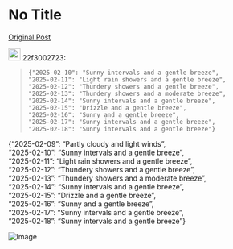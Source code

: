 # No Title

[Original Post](https://discourse.onlinedegree.iitm.ac.in/t/165959/359)

<aside class="quote group-ds-students quote-modified" data-username="22f3002723" data-post="356" data-topic="165959">
<div class="title">
<div class="quote-controls"></div>
<img alt="" width="24" height="24" src="https://dub1.discourse-cdn.com/flex013/user_avatar/discourse.onlinedegree.iitm.ac.in/22f3002723/48/110636_2.png" class="avatar"> 22f3002723:</div>
<blockquote>
<pre><code class="lang-auto">{"2025-02-10": "Sunny intervals and a gentle breeze",
"2025-02-11": "Light rain showers and a gentle breeze",
"2025-02-12": "Thundery showers and a gentle breeze",
"2025-02-13": "Thundery showers and a moderate breeze",
"2025-02-14": "Sunny intervals and a gentle breeze",
"2025-02-15": "Drizzle and a gentle breeze",
"2025-02-16": "Sunny and a gentle breeze",
"2025-02-17": "Sunny intervals and a gentle breeze",
"2025-02-18": "Sunny intervals and a gentle breeze"}
</code></pre>
</blockquote>
</aside>
<p>{“2025-02-09”: “Partly cloudy and light winds”,<br>
“2025-02-10”: “Sunny intervals and a gentle breeze”,<br>
“2025-02-11”: “Light rain showers and a gentle breeze”,<br>
“2025-02-12”: “Thundery showers and a gentle breeze”,<br>
“2025-02-13”: “Thundery showers and a moderate breeze”,<br>
“2025-02-14”: “Sunny intervals and a gentle breeze”,<br>
“2025-02-15”: “Drizzle and a gentle breeze”,<br>
“2025-02-16”: “Sunny and a gentle breeze”,<br>
“2025-02-17”: “Sunny intervals and a gentle breeze”,<br>
“2025-02-18”: “Sunny intervals and a gentle breeze”}</p>

![Image](https://dub1.discourse-cdn.com/flex013/user_avatar/discourse.onlinedegree.iitm.ac.in/22f3002723/48/110636_2.png)